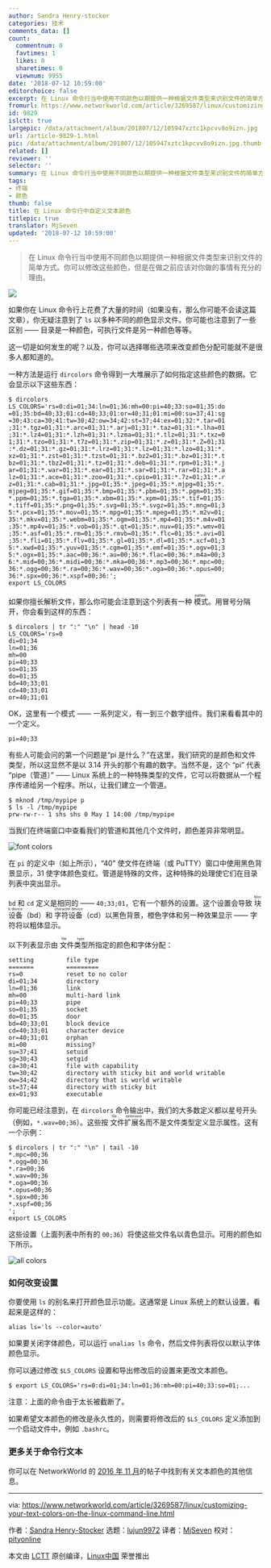 ```yaml
---
author: Sandra Henry-stocker
categories: 技术
comments_data: []
count:
  commentnum: 0
  favtimes: 1
  likes: 0
  sharetimes: 0
  viewnum: 9955
date: '2018-07-12 10:59:00'
editorchoice: false
excerpt: 在 Linux 命令行当中使用不同颜色以期提供一种根据文件类型来识别文件的简单方式。你可以修改这些颜色，但是在做之前应该对你做的事情有充分的理由。
fromurl: https://www.networkworld.com/article/3269587/linux/customizing-your-text-colors-on-the-linux-command-line.html
id: 9829
islctt: true
largepic: /data/attachment/album/201807/12/105947xztc1kpcvv8o9izn.jpg
url: /article-9829-1.html
pic: /data/attachment/album/201807/12/105947xztc1kpcvv8o9izn.jpg.thumb.jpg
related: []
reviewer: ''
selector: ''
summary: 在 Linux 命令行当中使用不同颜色以期提供一种根据文件类型来识别文件的简单方式。你可以修改这些颜色，但是在做之前应该对你做的事情有充分的理由。
tags:
- 终端
- 颜色
thumb: false
title: 在 Linux 命令行中自定义文本颜色
titlepic: true
translator: MjSeven
updated: '2018-07-12 10:59:00'
---
```



> 
> 在 Linux 命令行当中使用不同颜色以期提供一种根据文件类型来识别文件的简单方式。你可以修改这些颜色，但是在做之前应该对你做的事情有充分的理由。
> 
> 
> 


![](/data/attachment/album/201807/12/105947xztc1kpcvv8o9izn.jpg)


如果你在 Linux 命令行上花费了大量的时间（如果没有，那么你可能不会读这篇文章），你无疑注意到了 `ls` 以多种不同的颜色显示文件。你可能也注意到了一些区别 —— 目录是一种颜色，可执行文件是另一种颜色等等。


这一切是如何发生的呢？以及，你可以选择哪些选项来改变颜色分配可能就不是很多人都知道的。


一种方法是运行 `dircolors` 命令得到一大堆展示了如何指定这些颜色的数据。它会显示以下这些东西：



```
$ dircolors
LS_COLORS='rs=0:di=01;34:ln=01;36:mh=00:pi=40;33:so=01;35:do
=01;35:bd=40;33;01:cd=40;33;01:or=40;31;01:mi=00:su=37;41:sg
=30;43:ca=30;41:tw=30;42:ow=34;42:st=37;44:ex=01;32:*.tar=01
;31:*.tgz=01;31:*.arc=01;31:*.arj=01;31:*.taz=01;31:*.lha=01
;31:*.lz4=01;31:*.lzh=01;31:*.lzma=01;31:*.tlz=01;31:*.txz=0
1;31:*.tzo=01;31:*.t7z=01;31:*.zip=01;31:*.z=01;31:*.Z=01;31
:*.dz=01;31:*.gz=01;31:*.lrz=01;31:*.lz=01;31:*.lzo=01;31:*.
xz=01;31:*.zst=01;31:*.tzst=01;31:*.bz2=01;31:*.bz=01;31:*.t
bz=01;31:*.tbz2=01;31:*.tz=01;31:*.deb=01;31:*.rpm=01;31:*.j
ar=01;31:*.war=01;31:*.ear=01;31:*.sar=01;31:*.rar=01;31:*.a
lz=01;31:*.ace=01;31:*.zoo=01;31:*.cpio=01;31:*.7z=01;31:*.r
z=01;31:*.cab=01;31:*.jpg=01;35:*.jpeg=01;35:*.mjpg=01;35:*.
mjpeg=01;35:*.gif=01;35:*.bmp=01;35:*.pbm=01;35:*.pgm=01;35:
*.ppm=01;35:*.tga=01;35:*.xbm=01;35:*.xpm=01;35:*.tif=01;35:
*.tiff=01;35:*.png=01;35:*.svg=01;35:*.svgz=01;35:*.mng=01;3
5:*.pcx=01;35:*.mov=01;35:*.mpg=01;35:*.mpeg=01;35:*.m2v=01;
35:*.mkv=01;35:*.webm=01;35:*.ogm=01;35:*.mp4=01;35:*.m4v=01
;35:*.mp4v=01;35:*.vob=01;35:*.qt=01;35:*.nuv=01;35:*.wmv=01
;35:*.asf=01;35:*.rm=01;35:*.rmvb=01;35:*.flc=01;35:*.avi=01
;35:*.fli=01;35:*.flv=01;35:*.gl=01;35:*.dl=01;35:*.xcf=01;3
5:*.xwd=01;35:*.yuv=01;35:*.cgm=01;35:*.emf=01;35:*.ogv=01;3
5:*.ogx=01;35:*.aac=00;36:*.au=00;36:*.flac=00;36:*.m4a=00;3
6:*.mid=00;36:*.midi=00;36:*.mka=00;36:*.mp3=00;36:*.mpc=00;
36:*.ogg=00;36:*.ra=00;36:*.wav=00;36:*.oga=00;36:*.opus=00;
36:*.spx=00;36:*.xspf=00;36:';
export LS_COLORS

```

如果你擅长解析文件，那么你可能会注意到这个列表有一种<ruby> 模式 <rt>  patten </rt></ruby>。用冒号分隔开，你会看到这样的东西：



```
$ dircolors | tr ":" "\n" | head -10
LS_COLORS='rs=0
di=01;34
ln=01;36
mh=00
pi=40;33
so=01;35
do=01;35
bd=40;33;01
cd=40;33;01
or=40;31;01

```

OK，这里有一个模式 —— 一系列定义，有一到三个数字组件。我们来看看其中的一个定义。



```
pi=40;33

```

有些人可能会问的第一个问题是“pi 是什么？”在这里，我们研究的是颜色和文件类型，所以这显然不是以 3.14 开头的那个有趣的数字。当然不是，这个 “pi” 代表 “pipe（管道）” —— Linux 系统上的一种特殊类型的文件，它可以将数据从一个程序传递给另一个程序。所以，让我们建立一个管道。



```
$ mknod /tmp/mypipe p
$ ls -l /tmp/mypipe
prw-rw-r-- 1 shs shs 0 May 1 14:00 /tmp/mypipe

```

当我们在终端窗口中查看我们的管道和其他几个文件时，颜色差异非常明显。


![font colors](/data/attachment/album/201807/12/105959yu66w4wwq4e2t6tt.jpg)


在 `pi` 的定义中（如上所示），“40” 使文件在终端（或 PuTTY）窗口中使用黑色背景显示，31 使字体颜色变红。管道是特殊的文件，这种特殊的处理使它们在目录列表中突出显示。


`bd` 和 `cd` 定义是相同的 —— `40;33;01`，它有一个额外的设置。这个设置会导致 <ruby> 块设备 <rt>  block device </rt></ruby>（bd）和 <ruby> 字符设备 <rt>  character device </rt></ruby>（cd）以黑色背景，橙色字体和另一种效果显示 —— 字符将以粗体显示。


以下列表显示由<ruby> 文件类型 <rt>  file type </rt></ruby>所指定的颜色和字体分配：



```
setting         file type
=======         =========
rs=0            reset to no color
di=01;34        directory
ln=01;36        link
mh=00           multi-hard link
pi=40;33        pipe
so=01;35        socket
do=01;35        door
bd=40;33;01     block device
cd=40;33;01     character device
or=40;31;01     orphan
mi=00           missing?
su=37;41        setuid
sg=30;43        setgid
ca=30;41        file with capability
tw=30;42        directory with sticky bit and world writable
ow=34;42        directory that is world writable
st=37;44        directory with sticky bit
ex=01;93        executable

```

你可能已经注意到，在 `dircolors` 命令输出中，我们的大多数定义都以星号开头（例如，`*.wav=00;36`）。这些按<ruby> 文件扩展名 <rt>  file extension </rt></ruby>而不是文件类型定义显示属性。这有一个示例：



```
$ dircolors | tr ":" "\n" | tail -10
*.mpc=00;36
*.ogg=00;36
*.ra=00;36
*.wav=00;36
*.oga=00;36
*.opus=00;36
*.spx=00;36
*.xspf=00;36
';
export LS_COLORS

```

这些设置（上面列表中所有的 `00;36`）将使这些文件名以青色显示。可用的颜色如下所示。


![all colors](/data/attachment/album/201807/12/110003t752g2b5obxfqx2g.jpg)


### 如何改变设置


你要使用 `ls` 的别名来打开颜色显示功能。这通常是 Linux 系统上的默认设置，看起来是这样的：



```
alias ls='ls --color=auto'

```

如果要关闭字体颜色，可以运行 `unalias ls` 命令，然后文件列表将仅以默认字体颜色显示。


你可以通过修改 `$LS_COLORS` 设置和导出修改后的设置来更改文本颜色。



```
$ export LS_COLORS='rs=0:di=01;34:ln=01;36:mh=00:pi=40;33:so=01;...

```

注意：上面的命令由于太长被截断了。


如果希望文本颜色的修改是永久性的，则需要将修改后的 `$LS_COLORS` 定义添加到一个启动文件中，例如 `.bashrc`。


### 更多关于命令行文本


你可以在 NetworkWorld 的 [2016 年 11 月](https://www.networkworld.com/article/3138909/linux/coloring-your-world-with-ls-colors.html)的帖子中找到有关文本颜色的其他信息。




---


via: <https://www.networkworld.com/article/3269587/linux/customizing-your-text-colors-on-the-linux-command-line.html>


作者：[Sandra Henry-Stocker](https://www.networkworld.com/author/Sandra-Henry_Stocker/) 选题：[lujun9972](https://github.com/lujun9972) 译者：[MjSeven](https://github.com/MjSeven) 校对：[pityonline](https://github.com/pityonline)


本文由 [LCTT](https://github.com/LCTT/TranslateProject) 原创编译，[Linux中国](https://linux.cn/) 荣誉推出